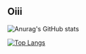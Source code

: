## Oiii



![Anurag's GitHub stats](https://github-readme-stats.vercel.app/api?username=ViniS0usa&count_private=true&card_width=200px&show_icons=true&theme=radical)

[![Top Langs](https://github-readme-stats.vercel.app/api/top-langs/?username=ViniS0usa&layout=compact&theme=radical)](https://github.com/Vinis0usa/github-readme-stats)


  
